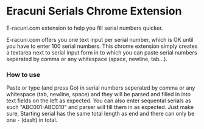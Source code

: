 # Eracuni Serials Chrome Extension
E-racuni.com extension to help you fill serial numbers quicker.

E-racuni.com offers you one text input per serial number, which is OK until you
have to enter 100 serial numbers. This chrome extension simply creates a
textarea next to serial input form in to which you can paste serial numbers
seperated by comma or any whitespace (space, newline, tab...).


### How to use
Paste or type (and press Go) in serial numbers seperated by
comma or any whitespace (tab, newline, space) and they will
be parsed and filled in into text fields on the left as expected.
You can also enter sequental serials as such "ABC001-ABC010"
and parser will fill them in as expected. Just make sure,
Starting serial has the same total length as end and there
can only be one - (dash) in total.
